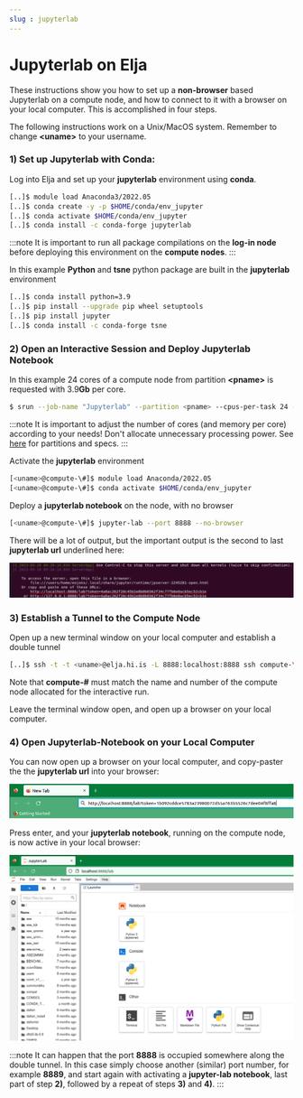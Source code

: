 ```yaml
---
slug : jupyterlab
---
```


# Jupyterlab on Elja

These instructions show you how to set up a **non-browser** based Jupyterlab on a compute node,
and how to connect to it with a browser on your local computer. This is accomplished in four steps.

The following instructions work on a Unix/MacOS system. Remember to change **<uname\>** to 
your username.

### 1) Set up Jupyterlab with Conda:

Log into Elja and set up your **jupyterlab** environment using **conda**. 

```bash
[..]$ module load Anaconda3/2022.05
[..]$ conda create -y -p $HOME/conda/env_jupyter
[..]$ conda activate $HOME/conda/env_jupyter
[..]$ conda install -c conda-forge jupyterlab
```

:::note
It is important to run all package compilations on the **log-in node** before deploying this environment on the **compute nodes**.
:::

In this example **Python** and **tsne** python package are built in the **jupyterlab** environment

```bash
[..]$ conda install python=3.9
[..]$ pip install --upgrade pip wheel setuptools
[..]$ pip install jupyter
[..]$ conda install -c conda-forge tsne
```

### 2) Open an Interactive Session and Deploy Jupyterlab Notebook

In this example 24 cores of a compute node from partition **<pname\>** is requested with 3.9**Gb** per core.

```bash
$ srun --job-name "Jupyterlab" --partition <pname> --cpus-per-task 24 --mem-per-cpu 3900 --time 1-00:00:00 --pty bash
```

:::note
It is important to adjust the number of cores (and memory per core) according to your needs! Don't allocate unnecessary processing power. See [here](../hardware/01_partitions.md) for partitions and specs.
:::

Activate the **jupyterlab** environment
```bash
[<uname>@compute-\#]$ module load Anaconda/2022.05
[<uname>@compute-\#]$ conda activate $HOME/conda/env_jupyter
```

Deploy a **jupyterlab notebook** on the node, with no browser
```bash
[<uname>@compute-\#]$ jupyter-lab --port 8888 --no-browser
```

There will be a lot of output, but the important output is the second to last **jupyterlab url** underlined here:

![Example Jupyterlab](../../../../../docs/assets/jlabexample.png)

### 3) Establish a Tunnel to the Compute Node

Open up a new terminal window on your local computer and establish a double tunnel 

```bash                                                                    
[..]$ ssh -t -t <uname>@elja.hi.is -L 8888:localhost:8888 ssh compute-\# -L 8888:localhost:8888
```

Note that **compute-\#** must match the name and number of the compute node allocated for the interactive run.

Leave the terminal window open, and open up a browser on your local computer.

### 4) Open Jupyterlab-Notebook on your Local Computer

You can now open up a browser on your local computer, and copy-paster the the **jupyterlab url** into your browser:

![Example Jupyterlab 2](../../../../../docs/assets/jlabexample2.png)

Press enter, and your **jupyterlab notebook**, running on the compute node, is now active in your local browser:

![Example Jupyterlab 3](../../../../../docs/assets/jlabexample3.png)

:::note
It can happen that the port **8888** is occupied somewhere along the double tunnel. In this case simply choose another (similar) port number, for example **8889**, and start again with activating a **jupyter-lab notebook**, last part of step **2)**, followed by a repeat of steps **3)** and **4)**.
:::


